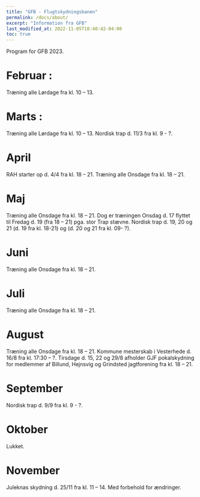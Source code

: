 ```yaml
---
title: "GFB - Flugtskydningsbanen"
permalink: /docs/about/
excerpt: "Information fra GFB"
last_modified_at: 2022-11-05T10:40:42-04:00
toc: true
---
```


Program for GFB 2023.
# Februar :
Træning alle Lørdage fra kl. 10 – 13.
# Marts :
Træning alle Lørdage fra kl. 10 – 13.
Nordisk trap d. 11/3 fra kl. 9 - ?.
# April
RAH starter op d. 4/4 fra kl. 18 – 21.
Træning alle Onsdage fra kl. 18 – 21.
# Maj
Træning alle Onsdage fra kl. 18 – 21.
Dog er træningen Onsdag d. 17 flyttet til Fredag d. 19 (fra 18 – 21) pga. stor Trap stævne.
Nordisk trap d. 19, 20 og 21 (d. 19 fra kl. 18-21) og (d. 20 og 21 fra kl. 09- ?).
# Juni
Træning alle Onsdage fra kl. 18 – 21.
# Juli
Træning alle Onsdage fra kl. 18 – 21.
# August
Træning alle Onsdage fra kl. 18 – 21.
Kommune mesterskab i Vesterhede d. 16/8 fra kl. 17:30 – ?.
Tirsdage d. 15, 22 og 29/8 afholder GJF pokalskydning for medlemmer af Billund, Hejnsvig og Grindsted jagtforening fra kl. 18 – 21.
# September
Nordisk trap d. 9/9 fra kl. 9 - ?.
# Oktober
Lukket.
# November
Juleknas skydning d. 25/11 fra kl. 11 – 14.
Med forbehold for ændringer. 
